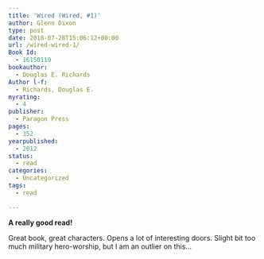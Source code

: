 ```yaml
---
title: 'Wired (Wired, #1)'
author: Glenn Dixon
type: post
date: 2018-07-28T15:06:12+00:00
url: /wired-wired-1/
Book Id:
  - 16150119
bookauthor:
  - Douglas E. Richards
Author l-f:
  - Richards, Douglas E.
myrating:
  - 4
publisher:
  - Paragon Press
pages:
  - 352
yearpublished:
  - 2012
status:
  - read
categories:
  - Uncategorized
tags:
  - read

---
```

**A really good read!**

Great book, great characters. Opens a lot of interesting doors. Slight bit too much military hero-worship, but I am an outlier on this&#8230;